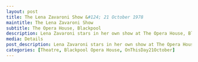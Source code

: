 ```yaml
---
layout: post
title: The Lena Zavaroni Show &#124; 21 October 1978
maintitle: The Lena Zavaroni Show
subtitle: The Opera House, Blackpool
description: Lena Zavaroni stars in her own show at The Opera House, Blackpool.
media: Details
post_description: Lena Zavaroni stars in her own show at The Opera House, Blackpool.
categories: [Theatre, Blackpool Opera House, OnThisDay21October]
---
```


